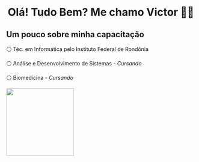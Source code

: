 <h1 align = "center"> Olá! Tudo Bem? Me chamo Victor 👋😄</h1>
<h2>Um pouco sobre minha capacitação</h2>
<div align = "display: inline_block">
  <div>
    <p>⚪ Téc. em Informática pelo Instituto Federal de Rondônia</p>
    <p>⚪ Análise e Desenvolvimento de Sistemas - <i>Cursando</i></p>
    <p>⚪ Biomedicina - <i>Cursando</i></p>
    <div>
    <img height = "180em" src = "https://github-readme-stats.vercel.app/api/top-langs/?username=Correia-VGS&layout=compact&langs_count=7&theme=dark" />
    </div>
  </div>
  
</div>
